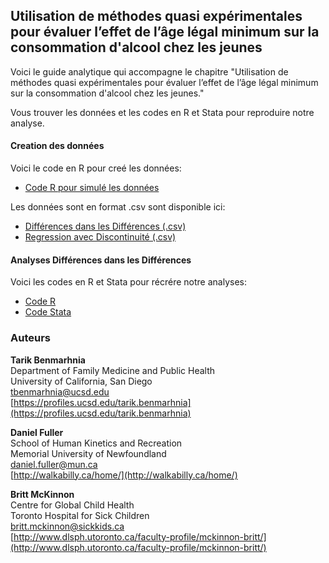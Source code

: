 ## Utilisation de méthodes quasi expérimentales pour évaluer l’effet de l’âge légal minimum sur la consommation d'alcool chez les jeunes

Voici le guide analytique qui accompagne le chapitre "Utilisation de méthodes quasi expérimentales pour évaluer l’effet de l’âge légal minimum sur la consommation d'alcool chez les jeunes."

Vous trouver les données et les codes en R et Stata pour reproduire notre analyse. 

#### Creation des données

Voici le code en R pour creé les données: 
- [Code R pour simulé les données](https://github.com/walkabilly/methode_evaluation/blob/master/Simulated_Data_fini.md)

Les données sont en format .csv sont disponible ici:

- [Différences dans les Différences (.csv)](https://raw.githubusercontent.com/walkabilly/methode_evaluation/master/did.csv)
- [Regression avec Discontinuité (.csv)](https://raw.githubusercontent.com/walkabilly/methode_evaluation/master/rd.csv)

#### Analyses Différences dans les Différences

Voici les codes en R et Stata pour récrére notre analyses: 
- [Code R](https://github.com/walkabilly/methode_evaluation/blob/master/AnalyseDD.md)
- [Code Stata](https://github.com/walkabilly/methode_evaluation/blob/master/AnalyseDD_Stata.md)



### Auteurs

**Tarik Benmarhnia**  
Department of Family Medicine and Public Health  
University of California, San Diego  
tbenmarhnia@ucsd.edu  
[https://profiles.ucsd.edu/tarik.benmarhnia](https://profiles.ucsd.edu/tarik.benmarhnia)

**Daniel Fuller**  
School of Human Kinetics and Recreation  
Memorial University of Newfoundland  
daniel.fuller@mun.ca  
[http://walkabilly.ca/home/](http://walkabilly.ca/home/)

**Britt McKinnon**  
Centre for Global Child Health  
Toronto Hospital for Sick Children  
britt.mckinnon@sickkids.ca  
[http://www.dlsph.utoronto.ca/faculty-profile/mckinnon-britt/](http://www.dlsph.utoronto.ca/faculty-profile/mckinnon-britt/)
